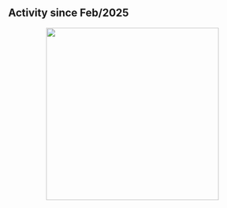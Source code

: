 ## Activity since Feb/2025
<p align = "center">
  <img src="https://wakatime.com/share/@cc13ccac-3375-4c4f-8177-f49645ce11fc/1b667f0f-79a7-4672-82da-4d88eaaedfc7.svg" height="350"/>
</p>
